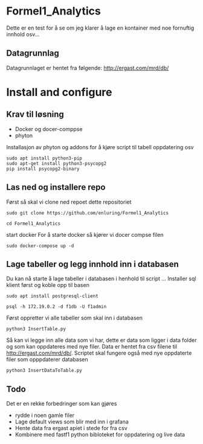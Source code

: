 # Formel1_Analytics
Dette er en test for å se om jeg klarer å lage en kontainer med noe fornuftig innhold osv...

## Datagrunnlag
Datagrunnlaget er hentet fra følgende: http://ergast.com/mrd/db/


# Install and configure
## Krav til løsning
* Docker og docer-comppse
* phyton 

Installasjon av phyton og addons for å kjøre script til tabell oppdatering osv
`````
sudo apt install python3-pip
sudo apt-get install python3-psycopg2
pip install psycopg2-binary
`````

## Las ned og installere repo
Først så skal vi clone ned repoet dette repositoriet 
````
sudo git clone https://github.com/enluring/Formel1_Analytics

cd Formel1_Analytics
`````

start docker
For å starte docker så kjører vi docer compse filen
`````
sudo docker-compose up -d
``````

## Lage tabeller og legg innhold inn i databasen
Du kan nå starte å lage tabeller i databasen i henhold til script ...
Installer sql  klient først og koble opp til basen
````
sudo apt install postgresql-client

psql -h 172.19.0.2 -d f1db -U f1admin
`````
Først oppretter vi alle tabeller som skal inn i databasen
`````
python3 InsertTable.py
``````
Så kan vi legge inn alle data som vi har, dette er data som ligger i data folder og som kan oppdateres med nye filer. Data er hentet fra csv filene til http://ergast.com/mrd/db/. Scriptet skal fungere også med nye oppdaterte filer som opppdaterer databasen
`````
python3 InsertDataToTable.py
`````


## Todo
Det er en rekke forbedringer som kan gjøres
* rydde i noen gamle filer
* Lage default views som blir med inn i grafana
* Hente data fra ergast apiet i stede for fra csv
* Kombinere med fastf1 python bibloteket for oppdatering og live data





